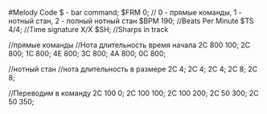 #Melody Code
$ - bar command;
$FRM 0; // 0 - прямые команды, 1 - нотный стан, 2 - полный нотный стан
$BPM 190; //Beats Per Minute
$TS 4/4; //Time signature X/X
$SH; //Sharps in track


//прямые команды
//Нота длительность время начала
2C 800 100;
2C 800; 1C 800; 4E 800; 3C 800; 4A 800; 0C 800;

//нотный стан
//нота длительность в размере
2С 4; 2C 4; 2C 4; 2C 8; 2C 8;

//Переводим в команду
2С 100 0; 2С 100 100; 2С 100 200; 2С 50 300; 2С 50 350;

